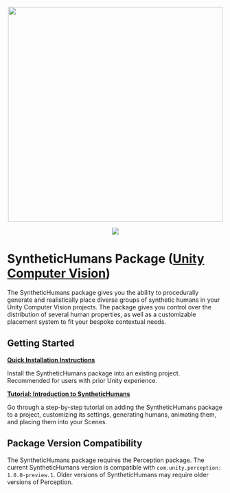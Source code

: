 <p align="center">
<img width="500" src="./Documentation~/Images/unity-wide-whiteback.png">
</p>

<p align="center">
<img src="./Documentation~/Images/banner.png">
</p>

# SyntheticHumans Package ([Unity Computer Vision](https://unity.com/computer-vision))

The SyntheticHumans package gives you the ability to procedurally generate and realistically place diverse groups of synthetic humans in your Unity Computer Vision projects. The package gives you control over the distribution of several human properties, as well as a customizable placement system to fit your bespoke contextual needs.

## Getting Started

**[Quick Installation Instructions](https://github.com/Unity-Technologies/com.unity.cv.synthetichumans/wiki/Quick-Installation-Guide)**

Install the SyntheticHumans package into an existing project. Recommended for users with prior Unity experience.

**[Tutorial: Introduction to SyntheticHumans](https://github.com/Unity-Technologies/com.unity.cv.synthetichumans/wiki/Synthetic-Humans-Tutorial)**

Go through a step-by-step tutorial on adding the SyntheticHumans package to a project, customizing its settings, generating humans, animating them, and placing them into your Scenes. 

## Package Version Compatibility

The SyntheticHumans package requires the Perception package. The current SyntheticHumans version is compatible with `com.unity.perception: 1.0.0-preview.1`. Older versions of SyntheticHumans may require older versions of Perception.
